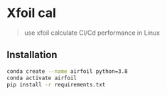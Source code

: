 # Xfoil cal
> use xfoil calculate Cl/Cd performance in Linux


## Installation

```bash
conda create --name airfoil python=3.8
conda activate airfoil
pip install -r requirements.txt
```

